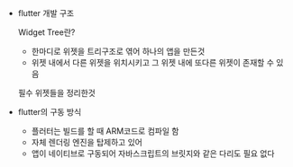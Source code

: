 - flutter 개발 구조
    
    Widget Tree란?
    
    - 한마디로 위젯을 트리구조로 엮어 하나의 앱을 만든것
    - 위젯 내에서 다른 위젯을 위치시키고 그 위젯 내에 또다른 위젯이 존재할 수 있음
    
    필수 위젯들을 정리한것 
    
- flutter의 구동 방식
    - 플러터는 빌드를 할 때 ARM코드로 컴파일 함
    - 자체 렌더링 엔진을 탑제하고 있어
    - 앱이 네이티브로 구동되어 자바스크립트의 브릿지와 같은 다리도 필요 없다